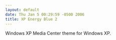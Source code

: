 ```yaml
---
layout: default
date: Thu Jan 5 00:29:59 -0500 2006
title: XP Energy Blue 2
---
```


Windows XP Media Center theme for Windows XP.